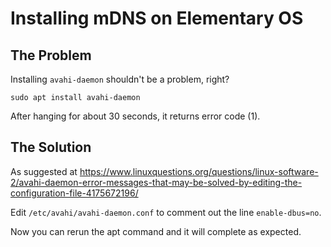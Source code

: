 # Installing mDNS on Elementary OS

## The Problem
Installing `avahi-daemon` shouldn't be a problem, right?
```
sudo apt install avahi-daemon
```
After hanging for about 30 seconds, it returns error code (1).

## The Solution
As suggested at https://www.linuxquestions.org/questions/linux-software-2/avahi-daemon-error-messages-that-may-be-solved-by-editing-the-configuration-file-4175672196/

Edit `/etc/avahi/avahi-daemon.conf` to comment out the line `enable-dbus=no`.

Now you can rerun the apt command and it will complete as expected.
